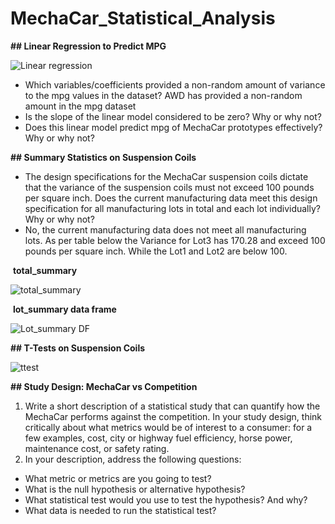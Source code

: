 # MechaCar_Statistical_Analysis

**\## Linear Regression to Predict MPG**

![Linear regression](https://user-images.githubusercontent.com/94090097/157976659-a03a2055-8550-487e-a85e-a64655112d3e.png)

- Which variables/coefficients provided a non-random amount of variance to the mpg values in the dataset? AWD has provided a non-random amount in the mpg dataset
- Is the slope of the linear model considered to be zero? Why or why not? 
- Does this linear model predict mpg of MechaCar prototypes effectively? Why or why not?



**\## Summary Statistics on Suspension Coils**

- The design specifications for the MechaCar suspension coils dictate that the variance of the suspension coils must not exceed 100 pounds per square inch. Does the current manufacturing data meet this design specification for all manufacturing lots in total and each lot individually? Why or why not?
- No, the current manufacturing data does not meet all manufacturing lots. As per table below the Variance for Lot3 has 170.28 and exceed 100 pounds per square inch. While the Lot1 and Lot2 are below 100.

​																				**total_summary**

![total_summary](https://user-images.githubusercontent.com/94090097/156908555-6be44191-28a9-4ed7-8438-6c1b76ed27ba.png)

​																		**lot_summary data frame**

![Lot_summary DF](https://user-images.githubusercontent.com/94090097/156908557-87db14e3-0c97-403b-b7ab-66378df6cd74.png)





**\## T-Tests on Suspension Coils**



![ttest](https://user-images.githubusercontent.com/94090097/157357022-09633ec4-1462-4ad6-aed0-4c999494d2db.png)



**\## Study Design: MechaCar vs Competition**

1. Write a short description of a statistical study that can quantify how the MechaCar performs against the competition. In your study design, think critically about what metrics would be of interest to a consumer: for a few examples, cost, city or highway fuel efficiency, horse power, maintenance cost, or safety rating.
2. In your description, address the following questions:

- What metric or metrics are you going to test?
- What is the null hypothesis or alternative hypothesis?
- What statistical test would you use to test the hypothesis? And why?
- What data is needed to run the statistical test?
